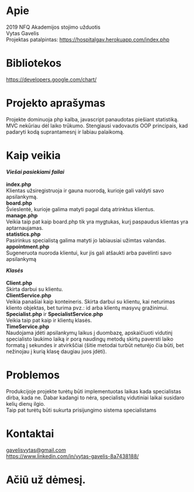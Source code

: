 Apie
==========

  2019 NFQ Akademijos stojimo užduotis<br />
  Vytas Gavelis <br />
  Projektas patalpintas: https://hospitalgav.herokuapp.com/index.php <br />
  
Bibliotekos
==========
https://developers.google.com/chart/ <br />

Projekto aprašymas
==========
Projekte dominuoja php kalba, javascript panaudotas piešiant statistiką. MVC nekūriau dėl laiko trūkumo. Stengiausi vadovautis OOP principais, kad padaryti kodą suprantamesnį ir labiau palaikomą.

Kaip veikia
==========
**_Viešai pasiekiami failai_**<br />
<br />
**index.php** <br />
Klientas užsiregistruoja ir gauna nuorodą, kurioje gali valdyti savo apsilankymą. <br />
**board.php** <br />
Švieslentė, kurioje galima matyti pagal datą atrinktus klientus. <br />
**manage.php** <br />
Veikia taip pat kaip board.php tik yra mygtukas, kurį paspaudus klientas yra aptarnaujamas. <br />
**statistics.php** <br />
Pasirinkus specialistą galima matyti jo labiausiai užimtas valandas. <br />
**appointment.php** <br />
Sugeneruota nuoroda klientui, kur jis gali atšaukti arba pavėlinti savo apsilankymą <br />


**_Klasės_**<br />
<br />
**Client.php**<br />
Skirta darbui su klientu.<br />
**ClientService.php**<br />
Veikia panašiai kaip konteineris. Skirta darbui su klientu, kai neturimas kliento objektas, bet turima pvz.: id arba klientų masyvų gražinimui.<br />
**Specialist.php** ir **SpecialistService.php**<br />
Veikia taip pat kaip ir klientų klasės.<br />
**TimeService.php**<br />
Naudojama įdėti apsilankymų laikus į duombazę, apskaičiuoti vidutinį specialisto laukimo laiką ir porą naudingų metodų skirtų paversti laiko formatą į sekundes ir atvirkščiai (šitie metodai turbūt neturėjo čia būti, bet nežinojau į kurią klasę daugiau juos įdėti).<br />

Problemos
==========
Produkcijoje projekte turėtų būti implementuotas laikas kada specialistas dirba, kada ne. Dabar kadangi to nėra, specialistų vidutiniai laikai susidaro kelių dienų ilgio. <br />
Taip pat turėtų būti sukurta prisijungimo sistema specialistams <br />

Kontaktai
==========
gavelisvytas@gmail.com<br />
https://www.linkedin.com/in/vytas-gavelis-8a7438188/

<h1>Ačiū už dėmesį.</h1>

